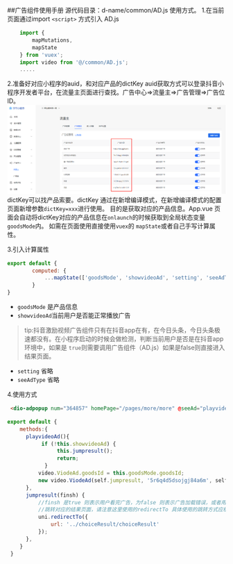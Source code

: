 ##广告组件使用手册
源代码目录：d-name/common/AD.js
使用方式。
1.在当前页面通过import `<script>` 方式引入 AD.js
``` javascript
    import {
        mapMutations,
        mapState
    } from 'vuex';
    import video from '@/common/AD.js';
    .....
```
2.准备好对应小程序的auid，和对应产品的dictKey
auid获取方式可以登录抖音小程序开发者平台，在流量主页面进行查找。广告中心=>流量主=>广告管理=>广告位ID。
![广告位](../images/1622887489.jpg)
<br>
dictKey可以找产品索要。dictKey 通过在新增编译模式，在新增编译模式的配置页面新增参数`dictKey=xxx`进行使用。
目的是获取对应的产品信息。App.vue 页面会自动将dictKey对应的产品信息在`onlaunch`的时候获取到全局状态变量`goodsMode`内。
如需在页面使用直接使用`vuex`的 `mapState`或者自己手写计算属性。

3.引入计算属性
```javascript
export default {
        computed: {
            ...mapState(['goodsMode', 'showvideoAd', 'setting', 'seeAdType'])
        }
}
```
- `goodsMode` 是产品信息
- `showvideoAd`当前用户是否能正常播放广告
>tip:抖音激励视频广告组件只有在抖音app在有，在今日头条，今日头条极速都没有。在小程序启动的时候会做检测，判断当前用户是否是在抖音app环境中，如果是
>`true`则需要调用广告组件（AD.js）如果是false则直接进入结果页面。
- `setting` 省略
- `seeAdType` 省略

4.使用方式 
```html
 <dio-adpopup num="364857" homePage="/pages/more/more" @seeAd="playvideoAd()" ref="adpopup"></dio-adpopup>
```
```javascript
export default {
    methods:{
      playvideoAd(){
           if (!this.showvideoAd) {
                this.jumpresult();
                return;
            }
          video.ViodeAd.goodsId = this.goodsMode.goodsId;
          new video.ViodeAd(self.jumpresult, '5r6q4d5dsojgj84a6m', self.seeAdFail);
      },
      jumpresult(finsh) {
          //finsh 是true 则表示用户看完广告，为false 则表示广告加载错误，或者用户主动关闭广告
          //跳转对应的结果页面，请注意这里使用的redirectTo 具体使用的跳转方式应根据自身业务做判断
          uni.redirectTo({
              url: '../choiceResult/choiceResult'
          });
      },     
    }
 }
```
